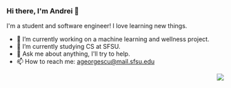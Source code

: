 ### Hi there, I'm Andrei 👋
I'm a student and software engineer! I love learning new things.

- 🔭 I’m currently working on a machine learning and wellness project.
- 🌱 I’m currently studying CS at SFSU.
- 💬 Ask me about anything, I'll try to help.
- 📫 How to reach me: [ageorgescu@mail.sfsu.edu](mailto:ageorgescu@mail.sfsu.edu)


<a href="https://github.com/anuraghazra/github-readme-statst">
  <img align="right" src="https://github-readme-stats.vercel.app/api/top-langs/?username=doxify&layout=compact" />
</a>
